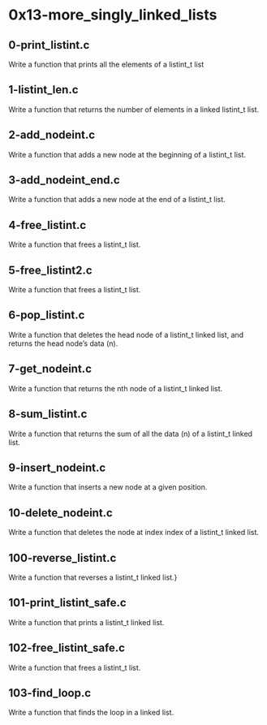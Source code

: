 # 0x13-more_singly_linked_lists #

## 0-print_listint.c ##

Write a function that prints all the elements of a listint_t list

## 1-listint_len.c ##

Write a function that returns the number of elements in a linked listint_t list.

## 2-add_nodeint.c ##

Write a function that adds a new node at the beginning of a listint_t list.

## 3-add_nodeint_end.c ##

Write a function that adds a new node at the end of a listint_t list.

## 4-free_listint.c ##

Write a function that frees a listint_t list.

## 5-free_listint2.c ##

Write a function that frees a listint_t list.

## 6-pop_listint.c ## 

Write a function that deletes the head node of a listint_t linked list, and returns the head node’s data (n).

## 7-get_nodeint.c ##

Write a function that returns the nth node of a listint_t linked list.

## 8-sum_listint.c ##

Write a function that returns the sum of all the data (n) of a listint_t linked list.

## 9-insert_nodeint.c ##

Write a function that inserts a new node at a given position.

## 10-delete_nodeint.c ## 

Write a function that deletes the node at index index of a listint_t linked list.

## 100-reverse_listint.c ##

Write a function that reverses a listint_t linked list.}

## 101-print_listint_safe.c ##

Write a function that prints a listint_t linked list.

## 102-free_listint_safe.c ##

Write a function that frees a listint_t list.

## 103-find_loop.c ##

Write a function that finds the loop in a linked list.

